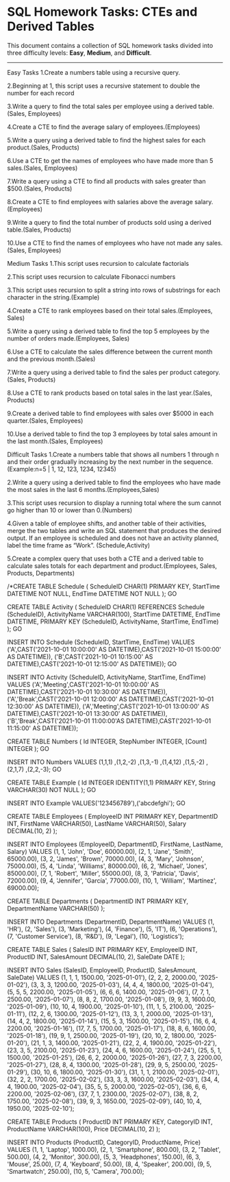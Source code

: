 # SQL Homework Tasks: CTEs and Derived Tables

This document contains a collection of SQL homework tasks divided into three difficulty levels: **Easy**, **Medium**, and **Difficult**.

---

Easy Tasks 
1.Create a numbers table using a recursive query.

2.Beginning at 1, this script uses a recursive statement to double the number for each record

3.Write a query to find the total sales per employee using a derived table.(Sales, Employees)

4.Create a CTE to find the average salary of employees.(Employees)

5.Write a query using a derived table to find the highest sales for each product.(Sales, Products)

6.Use a CTE to get the names of employees who have made more than 5 sales.(Sales, Employees)

7.Write a query using a CTE to find all products with sales greater than $500.(Sales, Products)

8.Create a CTE to find employees with salaries above the average salary.(Employees)

9.Write a query to find the total number of products sold using a derived table.(Sales, Products)

10.Use a CTE to find the names of employees who have not made any sales.(Sales, Employees)


Medium Tasks
1.This script uses recursion to calculate factorials

2.This script uses recursion to calculate Fibonacci numbers

3.This script uses recursion to split a string into rows of substrings for each character in the string.(Example)

4.Create a CTE to rank employees based on their total sales.(Employees, Sales)

5.Write a query using a derived table to find the top 5 employees by the number of orders made.(Employees, Sales)

6.Use a CTE to calculate the sales difference between the current month and the previous month.(Sales)

7.Write a query using a derived table to find the sales per product category.(Sales, Products)

8.Use a CTE to rank products based on total sales in the last year.(Sales, Products)

9.Create a derived table to find employees with sales over $5000 in each quarter.(Sales, Employees)

10.Use a derived table to find the top 3 employees by total sales amount in the last month.(Sales, Employees)


Difficult Tasks
1.Create a numbers table that shows all numbers 1 through n and their order gradually increasing by the next number in the sequence.(Example:n=5 | 1, 12, 123, 1234, 12345)

2.Write a query using a derived table to find the employees who have made the most sales in the last 6 months.(Employees,Sales)

3.This script uses recursion to display a running total where the sum cannot go higher than 10 or lower than 0.(Numbers)

4.Given a table of employee shifts, and another table of their activities, merge the two tables and write an SQL statement that produces the desired output. If an employee is scheduled and does not have an activity planned, label the time frame as “Work”. (Schedule,Activity)

5.Create a complex query that uses both a CTE and a derived table to calculate sales totals for each department and product.(Employees, Sales, Products, Departments)





/*CREATE TABLE Schedule
(
ScheduleID  CHAR(1) PRIMARY KEY,
StartTime   DATETIME NOT NULL,
EndTime     DATETIME NOT NULL
);
GO

CREATE TABLE Activity
(
ScheduleID    CHAR(1) REFERENCES Schedule (ScheduleID),
ActivityName  VARCHAR(100),
StartTime     DATETIME,
EndTime       DATETIME,
PRIMARY KEY (ScheduleID, ActivityName, StartTime, EndTime)
);
GO

INSERT INTO Schedule (ScheduleID, StartTime, EndTime) VALUES
('A',CAST('2021-10-01 10:00:00' AS DATETIME),CAST('2021-10-01 15:00:00' AS DATETIME)),
('B',CAST('2021-10-01 10:15:00' AS DATETIME),CAST('2021-10-01 12:15:00' AS DATETIME));
GO

INSERT INTO Activity (ScheduleID, ActivityName, StartTime, EndTime) VALUES
('A','Meeting',CAST('2021-10-01 10:00:00' AS DATETIME),CAST('2021-10-01 10:30:00' AS DATETIME)),
('A','Break',CAST('2021-10-01 12:00:00' AS DATETIME),CAST('2021-10-01 12:30:00' AS DATETIME)),
('A','Meeting',CAST('2021-10-01 13:00:00' AS DATETIME),CAST('2021-10-01 13:30:00' AS DATETIME)),
('B','Break',CAST('2021-10-01 11:00:00'AS DATETIME),CAST('2021-10-01 11:15:00' AS DATETIME));

CREATE TABLE Numbers
(
Id         INTEGER,
StepNumber INTEGER,
[Count]    INTEGER
);
GO

INSERT INTO Numbers VALUES
 (1,1,1) 
,(1,2,-2)
,(1,3,-1)
,(1,4,12)
,(1,5,-2)
,(2,1,7)
,(2,2,-3);
GO

CREATE TABLE Example
(
Id       INTEGER IDENTITY(1,1) PRIMARY KEY,
String VARCHAR(30) NOT NULL
);
GO

INSERT INTO Example VALUES('123456789'),('abcdefghi');
GO

CREATE TABLE Employees (
    EmployeeID INT PRIMARY KEY,
    DepartmentID INT,
    FirstName VARCHAR(50),
    LastName VARCHAR(50),
    Salary DECIMAL(10, 2)
);

INSERT INTO Employees (EmployeeID, DepartmentID, FirstName, LastName, Salary) VALUES
(1, 1, 'John', 'Doe', 60000.00),
(2, 1, 'Jane', 'Smith', 65000.00),
(3, 2, 'James', 'Brown', 70000.00),
(4, 3, 'Mary', 'Johnson', 75000.00),
(5, 4, 'Linda', 'Williams', 80000.00),
(6, 2, 'Michael', 'Jones', 85000.00),
(7, 1, 'Robert', 'Miller', 55000.00),
(8, 3, 'Patricia', 'Davis', 72000.00),
(9, 4, 'Jennifer', 'García', 77000.00),
(10, 1, 'William', 'Martínez', 69000.00);

CREATE TABLE Departments (
    DepartmentID INT PRIMARY KEY,
    DepartmentName VARCHAR(50)
);

INSERT INTO Departments (DepartmentID, DepartmentName) VALUES
(1, 'HR'),
(2, 'Sales'),
(3, 'Marketing'),
(4, 'Finance'),
(5, 'IT'),
(6, 'Operations'),
(7, 'Customer Service'),
(8, 'R&D'),
(9, 'Legal'),
(10, 'Logistics');

CREATE TABLE Sales (
    SalesID INT PRIMARY KEY,
    EmployeeID INT,
    ProductID INT,
    SalesAmount DECIMAL(10, 2),
    SaleDate DATE
);

INSERT INTO Sales (SalesID, EmployeeID, ProductID, SalesAmount, SaleDate) VALUES
(1, 1, 1, 1500.00, '2025-01-01'),
(2, 2, 2, 2000.00, '2025-01-02'),
(3, 3, 3, 1200.00, '2025-01-03'),
(4, 4, 4, 1800.00, '2025-01-04'),
(5, 5, 5, 2200.00, '2025-01-05'),
(6, 6, 6, 1400.00, '2025-01-06'),
(7, 7, 1, 2500.00, '2025-01-07'),
(8, 8, 2, 1700.00, '2025-01-08'),
(9, 9, 3, 1600.00, '2025-01-09'),
(10, 10, 4, 1900.00, '2025-01-10'),
(11, 1, 5, 2100.00, '2025-01-11'),
(12, 2, 6, 1300.00, '2025-01-12'),
(13, 3, 1, 2000.00, '2025-01-13'),
(14, 4, 2, 1800.00, '2025-01-14'),
(15, 5, 3, 1500.00, '2025-01-15'),
(16, 6, 4, 2200.00, '2025-01-16'),
(17, 7, 5, 1700.00, '2025-01-17'),
(18, 8, 6, 1600.00, '2025-01-18'),
(19, 9, 1, 2500.00, '2025-01-19'),
(20, 10, 2, 1800.00, '2025-01-20'),
(21, 1, 3, 1400.00, '2025-01-21'),
(22, 2, 4, 1900.00, '2025-01-22'),
(23, 3, 5, 2100.00, '2025-01-23'),
(24, 4, 6, 1600.00, '2025-01-24'),
(25, 5, 1, 1500.00, '2025-01-25'),
(26, 6, 2, 2000.00, '2025-01-26'),
(27, 7, 3, 2200.00, '2025-01-27'),
(28, 8, 4, 1300.00, '2025-01-28'),
(29, 9, 5, 2500.00, '2025-01-29'),
(30, 10, 6, 1800.00, '2025-01-30'),
(31, 1, 1, 2100.00, '2025-02-01'),
(32, 2, 2, 1700.00, '2025-02-02'),
(33, 3, 3, 1600.00, '2025-02-03'),
(34, 4, 4, 1900.00, '2025-02-04'),
(35, 5, 5, 2000.00, '2025-02-05'),
(36, 6, 6, 2200.00, '2025-02-06'),
(37, 7, 1, 2300.00, '2025-02-07'),
(38, 8, 2, 1750.00, '2025-02-08'),
(39, 9, 3, 1650.00, '2025-02-09'),
(40, 10, 4, 1950.00, '2025-02-10');

CREATE TABLE Products (
    ProductID INT PRIMARY KEY,
    CategoryID INT,
    ProductName VARCHAR(100),
    Price DECIMAL(10, 2)
);

INSERT INTO Products (ProductID, CategoryID, ProductName, Price) VALUES
(1, 1, 'Laptop', 1000.00),
(2, 1, 'Smartphone', 800.00),
(3, 2, 'Tablet', 500.00),
(4, 2, 'Monitor', 300.00),
(5, 3, 'Headphones', 150.00),
(6, 3, 'Mouse', 25.00),
(7, 4, 'Keyboard', 50.00),
(8, 4, 'Speaker', 200.00),
(9, 5, 'Smartwatch', 250.00),
(10, 5, 'Camera', 700.00);


